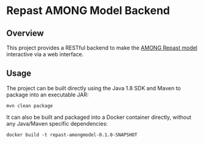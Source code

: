 # Repast AMONG Model Backend
## Overview
This project provides a RESTful backend to make the [AMONG Repast model](https://github.com/gaschwanden/AMONG) interactive via a web interface.

## Usage
The project can be built directly using the Java 1.8 SDK and Maven to package into an executable JAR:
```
mvn clean package
``` 
It can also be built and packaged into a Docker container directly, without any Java/Maven specific dependencies:
```docker
docker build -t repast-amongmodel-0.1.0-SNAPSHOT
```